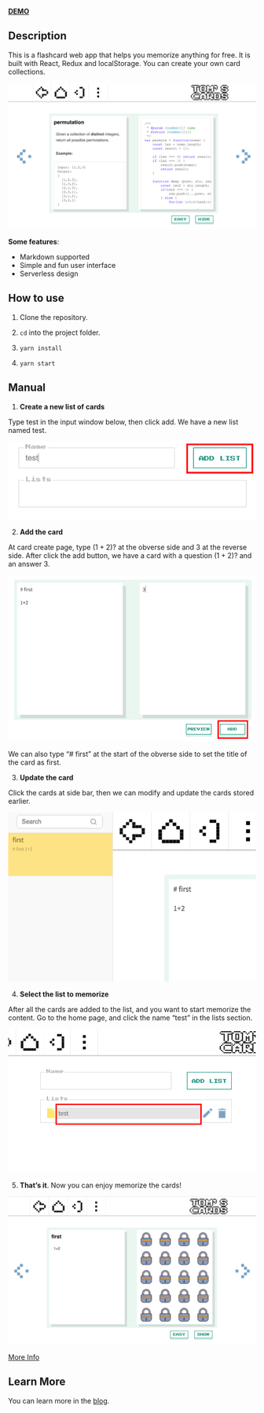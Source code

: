 [**DEMO**](https://flash-cards.vercel.app/local/intro)

## Description

This is a flashcard web app that helps you memorize anything for free. It is built with React, Redux and localStorage. You can create your own card collections.

![](https://github.com/zjusticy/imgs_lib/blob/master/memoryCardMemBoard.png)

**Some features**:

- Markdown supported
- Simple and fun user interface
- Serverless design

## How to use

1.  Clone the repository.

2.  `cd` into the project folder.

3.  `yarn install`

4.  `yarn start`

## Manual

1. **Create a new list of cards**

Type test in the input window below, then click add. We have a new list named test.

![](https://github.com/zjusticy/imgs_lib/blob/master/addList.png)

2. **Add the card**

At card create page, type ${(1+2)?}$ at the obverse side and ${3}$ at the reverse side. After click the add button, we have a card with a question ${(1+2)?}$ and an answer ${3}$.

![](https://github.com/zjusticy/imgs_lib/blob/master/addCard.png)

We can also type “# first” at the start of the obverse side to set the title of the card as first.

3. **Update the card**

Click the cards at side bar, then we can modify and update the cards stored earlier.

![](https://github.com/zjusticy/imgs_lib/blob/master/update.png)

4. **Select the list to memorize**

After all the cards are added to the list, and you want to start memorize the content. Go to the home page, and click the name “test” in the lists section.

![](https://github.com/zjusticy/imgs_lib/blob/master/memList.png)

5. **That’s it**. Now you can enjoy memorize the cards!

![](https://github.com/zjusticy/imgs_lib/blob/master/memCard.png)

[More Info](https://github.com/zjusticy/flashCards/blob/master/doc/userManual.md)

## Learn More

You can learn more in the [blog](https://zjusticy.github.io/blog/a-flash-cards-project).
